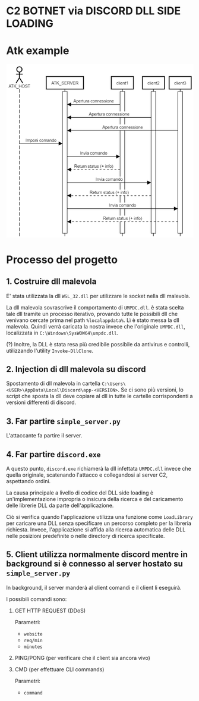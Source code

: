 # C2 BOTNET via DISCORD DLL SIDE LOADING

# Atk example

<img alt="Sequence Diagram" src="documentazione/presentazione/immagini_presentazione/sequence_diagram/img.png" />

# Processo del progetto

## 1. Costruire dll malevola

E' stata utilizzata la dll `WSL_32.dll` per utilizzare le socket nella dll malevola.

La dll malevola sovrascrive il comportamento di `UMPDC.dll`. è stata scelta tale dll tramite un processo iterativo, provando tutte le possibili dll che venivano cercate prima nel path `%localappdata%`. Lì è stato messa la dll malevola. Quindi verrà caricata la nostra invece che l'originale `UMPDC.dll`, localizzata in `C:\Windows\SysWOW64\umpdc.dll`.

(?) Inoltre, la DLL è stata resa più credibile possibile da antivirus e controlli, utilizzando l'utility `Invoke-DllClone`.

## 2. Injection di dll malevola su discord

Spostamento di dll malevola in cartella `C:\Users\<USER>\AppData\Local\Discord\app-<VERSION>`.
Se ci sono più versioni, lo script che sposta la dll deve copiare al dll in tutte le cartelle corrispondenti a versioni differenti di discord.

## 3. Far partire `simple_server.py`

L'attaccante fa partire il server.

## 4. Far partire `discord.exe` 

A questo punto, `discord.exe` richiamerà la dll infettata `UMPDC.dll` invece che quella originale, scatenando l'attacco e collegandosi al server C2, aspettando ordini.

La causa principale a livello di codice del DLL side loading è un'implementazione impropria o insicura della ricerca e del caricamento delle librerie DLL da parte dell'applicazione.

Ciò si verifica quando l'applicazione utilizza una funzione come `LoadLibrary` per caricare una DLL senza specificare un percorso completo per la libreria richiesta. Invece, l'applicazione si affida alla ricerca automatica delle DLL nelle posizioni predefinite o nelle directory di ricerca specificate.

## 5. Client utilizza normalmente discord mentre in background si è connesso al server hostato su `simple_server.py`

In background, il server manderà al client comandi e il client li eseguirà.

I possibili comandi sono:
1. GET HTTP REQUEST (DDoS)
    
    Parametri:
    * `website`
    * `req/min`
    * `minutes`
2. PING/PONG (per verificare che il client sia ancora vivo)
3. CMD (per effettuare CLI commands)

    Parametri:
    * `command`
